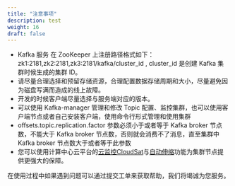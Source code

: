```yaml
---
title: "注意事项"
description: test
weight: 16
draft: false
---
```


- Kafka 服务 在 ZooKeeper 上注册路径格式如下：zk1:2181,zk2:2181,zk3:2181/kafka/cluster_id , cluster_id 是创建 Kafka 集群时候生成的集群 ID。
- 请尽量合理选择和预留存储资源，合理配置数据存储周期和大小，尽量避免因为磁盘写满而造成的线上故障。
- 开发的时候客户端尽量选择与服务端对应的版本。
- 可以使用 Kafka-manager 管理和修改 Topic 配置、监控集群，也可以使用客户端节点或者自己安装客户端，使用命令行形式管理和使用集群
- offsets.topic.replication.factor 参数必须小于或者等于 Kafka broker 节点数，不能大于 Kafka broker 节点数，否则就会消费不了消息，直至集群中 Kafka broker 节点数大于或者等于此参数
- 您可以使用计算中心云平台的[云监控CloudSat](/monitor_service/cloudsat/)与[自动伸缩](/operation/autoscaling/)功能为集群节点提供更强大的保障。

在使用过程中如果遇到问题可以通过提交工单来获取帮助，我们将竭诚为您服务。


